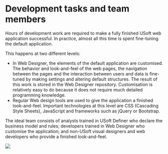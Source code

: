 # Development tasks and team members

Hours of development work are required to make a fully finished USoft web application successful. In practice, almost all this time is spent fine-tuning the default application.

This happens at two different levels:

- In Web Designer, the elements of the default application are customised. The behavior and look-and-feel of the web pages, the navigation between the pages and the interaction between users and data is fine-tuned by making settings and altering default structures. The result of this work is stored in the Web Designer repository. Customisation is relatively easy to do because it does not require much detailed programming knowledge.
- Regular Web design tools are used to give the application a finished look-and-feel. Important technologies at this level are CSS (Cascading Style Sheets), JavaScript and frameworks such as jQuery or Bootstrap.

The ideal team consists of analysts trained in USoft Definer who declare the business model and rules; developers trained in Web Designer who customise the application; and non-USoft visual designers and web developers who provide a finished look-and-feel.

![](/api/Web%20and%20app%20UIs/Introducing%20USoft%20Web%20and%20App%20UIs/assets/91d84456-b11e-4416-ad3e-49b225955dc7.png)

 